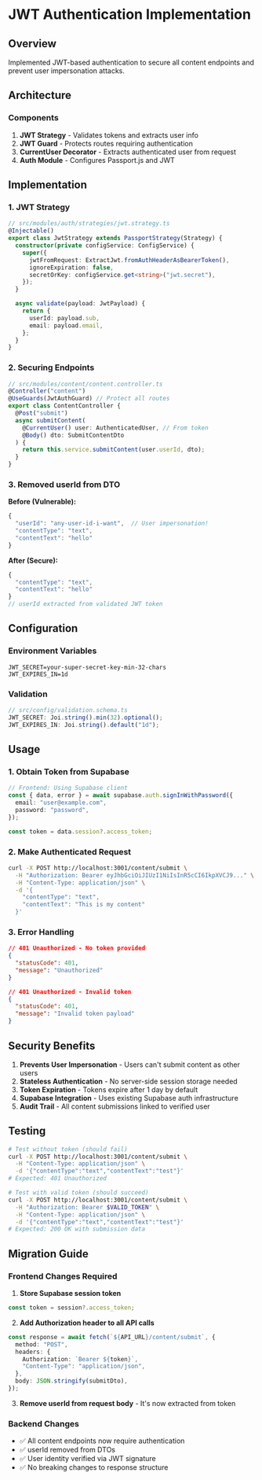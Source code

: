 # JWT Authentication Implementation

## Overview

Implemented JWT-based authentication to secure all content endpoints and prevent user impersonation attacks.

## Architecture

### Components

1. **JWT Strategy** - Validates tokens and extracts user info
2. **JWT Guard** - Protects routes requiring authentication
3. **CurrentUser Decorator** - Extracts authenticated user from request
4. **Auth Module** - Configures Passport.js and JWT

## Implementation

### 1. JWT Strategy

```typescript
// src/modules/auth/strategies/jwt.strategy.ts
@Injectable()
export class JwtStrategy extends PassportStrategy(Strategy) {
  constructor(private configService: ConfigService) {
    super({
      jwtFromRequest: ExtractJwt.fromAuthHeaderAsBearerToken(),
      ignoreExpiration: false,
      secretOrKey: configService.get<string>("jwt.secret"),
    });
  }

  async validate(payload: JwtPayload) {
    return {
      userId: payload.sub,
      email: payload.email,
    };
  }
}
```

### 2. Securing Endpoints

```typescript
// src/modules/content/content.controller.ts
@Controller("content")
@UseGuards(JwtAuthGuard) // Protect all routes
export class ContentController {
  @Post("submit")
  async submitContent(
    @CurrentUser() user: AuthenticatedUser, // From token
    @Body() dto: SubmitContentDto
  ) {
    return this.service.submitContent(user.userId, dto);
  }
}
```

### 3. Removed userId from DTO

**Before (Vulnerable):**

```typescript
{
  "userId": "any-user-id-i-want",  // User impersonation!
  "contentType": "text",
  "contentText": "hello"
}
```

**After (Secure):**

```typescript
{
  "contentType": "text",
  "contentText": "hello"
}
// userId extracted from validated JWT token
```

## Configuration

### Environment Variables

```env
JWT_SECRET=your-super-secret-key-min-32-chars
JWT_EXPIRES_IN=1d
```

### Validation

```typescript
// src/config/validation.schema.ts
JWT_SECRET: Joi.string().min(32).optional();
JWT_EXPIRES_IN: Joi.string().default("1d");
```

## Usage

### 1. Obtain Token from Supabase

```typescript
// Frontend: Using Supabase client
const { data, error } = await supabase.auth.signInWithPassword({
  email: "user@example.com",
  password: "password",
});

const token = data.session?.access_token;
```

### 2. Make Authenticated Request

```bash
curl -X POST http://localhost:3001/content/submit \
  -H "Authorization: Bearer eyJhbGciOiJIUzI1NiIsInR5cCI6IkpXVCJ9..." \
  -H "Content-Type: application/json" \
  -d '{
    "contentType": "text",
    "contentText": "This is my content"
  }'
```

### 3. Error Handling

```json
// 401 Unauthorized - No token provided
{
  "statusCode": 401,
  "message": "Unauthorized"
}

// 401 Unauthorized - Invalid token
{
  "statusCode": 401,
  "message": "Invalid token payload"
}
```

## Security Benefits

1. **Prevents User Impersonation** - Users can't submit content as other users
2. **Stateless Authentication** - No server-side session storage needed
3. **Token Expiration** - Tokens expire after 1 day by default
4. **Supabase Integration** - Uses existing Supabase auth infrastructure
5. **Audit Trail** - All content submissions linked to verified user

## Testing

```bash
# Test without token (should fail)
curl -X POST http://localhost:3001/content/submit \
  -H "Content-Type: application/json" \
  -d '{"contentType":"text","contentText":"test"}'
# Expected: 401 Unauthorized

# Test with valid token (should succeed)
curl -X POST http://localhost:3001/content/submit \
  -H "Authorization: Bearer $VALID_TOKEN" \
  -H "Content-Type: application/json" \
  -d '{"contentType":"text","contentText":"test"}'
# Expected: 200 OK with submission data
```

## Migration Guide

### Frontend Changes Required

1. **Store Supabase session token**

```typescript
const token = session?.access_token;
```

2. **Add Authorization header to all API calls**

```typescript
const response = await fetch(`${API_URL}/content/submit`, {
  method: "POST",
  headers: {
    Authorization: `Bearer ${token}`,
    "Content-Type": "application/json",
  },
  body: JSON.stringify(submitDto),
});
```

3. **Remove userId from request body** - It's now extracted from token

### Backend Changes

- ✅ All content endpoints now require authentication
- ✅ userId removed from DTOs
- ✅ User identity verified via JWT signature
- ✅ No breaking changes to response structure
